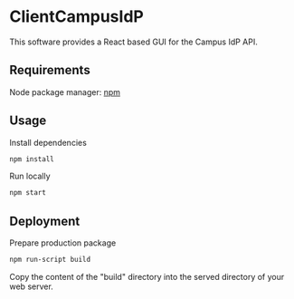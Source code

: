 # ClientCampusIdP

This software provides a React based GUI for the Campus IdP API.

## Requirements

Node package manager: [npm](https://www.npmjs.com/)

## Usage

Install dependencies
```sh
npm install
```

Run locally
```sh
npm start
```

## Deployment

Prepare production package
```sh
npm run-script build
```
Copy the content of the "build" directory into the served directory of your web server.